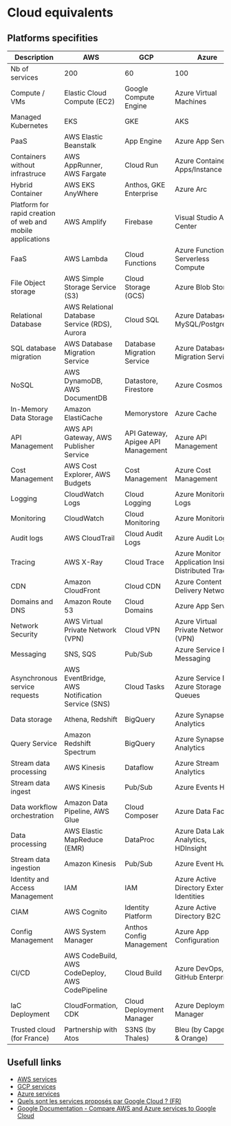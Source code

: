# Cloud equivalents

## Platforms specifities
| Description | AWS | GCP | Azure |
| ----------- | ------- | --- | ----- |
| Nb of services | 200 | 60 | 100 |
| Compute / VMs | Elastic Cloud Compute (EC2) | Google Compute Engine | Azure Virtual Machines |
| Managed Kubernetes | EKS | GKE | AKS |
| PaaS | AWS Elastic Beanstalk | App Engine | Azure App Service |
| Containers without infrastruce | AWS AppRunner, AWS Fargate | Cloud Run | Azure Container Apps/Instance |
| Hybrid Container | AWS EKS AnyWhere | Anthos, GKE Enterprise | Azure Arc |
| Platform for rapid creation of web and mobile applications | AWS Amplify | Firebase | Visual Studio App Center |
| FaaS | AWS Lambda | Cloud Functions | Azure Functions Serverless Compute |
| File Object storage | AWS Simple Storage Service (S3) | Cloud Storage (GCS) | Azure Blob Storage |
| Relational Database | AWS Relational Database Service (RDS), Aurora | Cloud SQL | Azure Database for MySQL/PostgreSQL |
| SQL database migration | AWS Database Migration Service | Database Migration Service | Azure Database Migration Service |
| NoSQL | AWS DynamoDB, AWS DocumentDB | Datastore, Firestore | Azure Cosmos DB |
| In-Memory Data Storage | Amazon ElastiCache | Memorystore | Azure Cache |
| API Management | AWS API Gateway, AWS Publisher Service | API Gateway, Apigee API Management | Azure API Management |
| Cost Management | AWS Cost Explorer, AWS Budgets | Cost Management | Azure Cost Management |
| Logging | CloudWatch Logs | Cloud Logging | Azure Monitoring Logs |
| Monitoring | CloudWatch | Cloud Monitoring | Azure Monitoring |
| Audit logs | AWS CloudTrail | Cloud Audit Logs | Azure Audit Logs |
| Tracing | AWS X-Ray | Cloud Trace | Azure Monitor Application Insights Distributed Tracing |
| CDN | Amazon CloudFront | Cloud CDN | Azure Content Delivery Network |
| Domains and DNS | Amazon Route 53 | Cloud Domains | Azure App Service |
| Network Security | AWS Virtual Private Network (VPN) | Cloud VPN | Azure Virtual Private Network (VPN) |
| Messaging | SNS, SQS | Pub/Sub | Azure Service Bus Messaging |
| Asynchronous service requests | AWS EventBridge, AWS Notification Service (SNS) | Cloud Tasks | Azure Service Bus, Azure Storage Queues |
| Data storage | Athena, Redshift | BigQuery | Azure Synapse Analytics |
| Query Service | Amazon Redshift Spectrum | BigQuery | Azure Synapse Analytics |
| Stream data processing | AWS Kinesis | Dataflow | Azure Stream Analytics |
| Stream data ingest | AWS Kinesis | Pub/Sub | Azure Events Hubs |
| Data workflow orchestration | Amazon Data Pipeline, AWS Glue | Cloud Composer | Azure Data Factory |
| Data processing | AWS Elastic MapReduce (EMR) | DataProc | Azure Data Lake Analytics, HDInsight |
| Stream data ingestion | Amazon Kinesis | Pub/Sub | Azure Event Hubs |
| Identity and Access Management | IAM | IAM | Azure Active Directory External Identities |
| CIAM | AWS Cognito | Identity Platform | Azure Active Directory B2C |
| Config Management | AWS System Manager | Anthos Config Management | Azure App Configuration |
| CI/CD | AWS CodeBuild, AWS CodeDeploy, AWS CodePipeline | Cloud Build | Azure DevOps, GitHub Enterprise |
| IaC Deployment | CloudFormation, CDK | Cloud Deployment Manager | Azure Deployment Manager |
| Trusted cloud (for France) | Partnership with Atos | S3NS (by Thales) | Bleu (by Capgemini & Orange) |

## Usefull links
* [AWS services](https://aws.amazon.com/?nc1=h_ls)
* [GCP services](https://cloud.google.com/gcp/?hl=en)
* [Azure services](https://azure.microsoft.com/en-gb)
* [Quels sont les services proposés par Google Cloud ? (FR)](https://www.group-dis.com/blog/loffre-cloud/quels-sont-les-services-proposes-par-google-cloud)
* [Google Documentation - Compare AWS and Azure services to Google Cloud](https://cloud.google.com/docs/get-started/aws-azure-gcp-service-comparison?hl=en)
